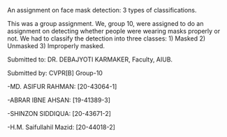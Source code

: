 An assignment on face mask detection: 3 types of classifications.

This was a group assignment. We, group 10, were assigned to do an assignment on detecting whether people were wearing masks properly or not. We had to classify the detection into three classes: 1) Masked 2) Unmasked 3) Improperly masked.

Submitted to: DR. DEBAJYOTI KARMAKER, Faculty, AIUB.

Submitted by:
CVPR[B] Group-10

-MD. ASIFUR RAHMAN: [20-43064-1]

-ABRAR IBNE AHSAN: [19-41389-3]

-SHINZON SIDDIQUA: [20-43671-2]

-H.M. Saifullahil Mazid: [20-44018-2]
